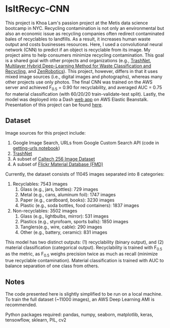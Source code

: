 # IsItRecyc-CNN
This project is Khoa Lam's passion project at the Metis data science bootcamp in NYC. Recycling contamination is not only an environmental but also an economic issue as recycling companies often redirect contaminated bales of recyclables to landfills. As a result, it increases human waste output and costs businesses resources. Here, I used a convolutional neural network (CNN) to predict if an object is recyclable from its image. My project aims to help consumers minimize recycling contamination. This goal is a shared goal with other projects and organizations (e.g., [TrashNet](https://github.com/garythung/trashnet), [Multilayer Hybrid Deep-Learning Method for Waste Classification and Recycling](https://www.hindawi.com/journals/cin/2018/5060857/), and [ZenRobotics](https://zenrobotics.com/)). This project, however, differs in that it uses mixed image sources (i.e., digital images and photographs), whereas many other projects use only photos. The final CNN was trained on the AWS server and achieved F<sub>0.5</sub> = 0.90 for recyclability, and averaged AUC = 0.75 for material classification (with  60/20/20 train-validate-test split). Lastly, the model was deployed into a Dash [web app](http://isitrecyc-dev.us-east-2.elasticbeanstalk.com/) on AWS Elastic Beanstalk. Presentation of this project can be found [here](https://docs.google.com/presentation/d/e/2PACX-1vRIqHnvxaCXHn-46DpMthLigO3ssJMiKFFpMz0ilDhhPHTWmeRv4fKm8noZtMFaapnuNUGYVorlfSXh/pub?start=true&loop=false&delayms=60000).

## Dataset

Image sources for this project include:

1. Google Image Search, URLs from Google Custom Search API (code in [getting-urls notebook](https://render.githubusercontent.com/view/getting-urls.ipynb))
2. [TrashNet](https://github.com/garythung/trashnet)
3. A subset of [Caltech 256 Image Dataset](https://www.kaggle.com/jessicali9530/caltech256)
4. A subset of [Flickr Material Database (FMD)](https://people.csail.mit.edu/celiu/CVPR2010/FMD/)

Currently, the dataset consists of 11045 images separated into 8 categories:

1. Recyclables: 7543 images
   1. Glass (e.g., jars, bottles): 729 images
   2. Metal (e.g., cans, aluminum foil): 1747 images
   3. Paper (e.g., cardboard, books): 3230 images
   4. Plastic (e.g., soda bottles, food containers): 1837 images
2. Non-recyclables: 3502 images
   1. Glass (e.g., lightbulbs, mirror): 531 images
   2. Plastics (e.g., styrofoam, sports balls): 1850 images
   3. Tanglers(e.g., wire, cable): 290 images
   4. Other (e.g., battery, ceramic): 831 images

This model has two distinct outputs: (1) recyclability (binary output), and (2) material classification (categorical output). Recyclability is trained with F<sub>0.5</sub> as the metric, as F<sub>0.5</sub> weighs precision twice as much as recall (minimize true recyclable contamination). Material classification is trained with AUC to balance separation of one class from others.

## Notes

The code presented here is slightly simplified to be run on a local machine. To train the full dataset (~11000 images), an AWS Deep Learning AMI is recommended. 

Python packages required: pandas, numpy, seaborn, matplotlib, keras, tensowflow, sklearn, PIL, cv2